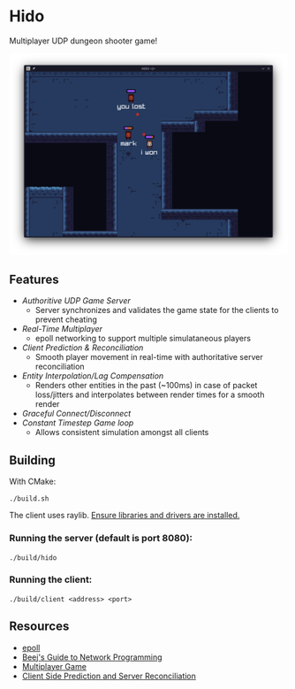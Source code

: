 # Hido

Multiplayer UDP dungeon shooter game!

![Screenshot](res/screenshots/screenshot.png)

## Features

- _Authoritive UDP Game Server_
  - Server synchronizes and validates the game state for the clients to prevent cheating
- _Real-Time Multiplayer_
  - epoll networking to support multiple simulataneous players
- _Client Prediction & Reconciliation_
  - Smooth player movement in real-time with authoritative server reconciliation
- _Entity Interpolation/Lag Compensation_
  - Renders other entities in the past (~100ms) in case of packet loss/jitters and interpolates between render times for a smooth render
- _Graceful Connect/Disconnect_
- _Constant Timestep Game loop_
  - Allows consistent simulation amongst all clients

## Building

With CMake:

```
./build.sh
```

The client uses raylib. [Ensure libraries and drivers are installed.](https://github.com/raysan5/raylib/wiki)

### Running the server (default is port 8080):

```
./build/hido
```

### Running the client:

```
./build/client <address> <port>
```

## Resources

- [epoll](https://man7.org/linux/man-pages/man2/epoll_wait.2.html)
- [Beej's Guide to Network Programming](https://beej.us/guide/bgnet/html/split/)
- [Multiplayer Game](https://codersblock.org/multiplayer-fps/part1/)
- [Client Side Prediction and Server Reconciliation](https://www.gabrielgambetta.com/client-side-prediction-server-reconciliation.html)
